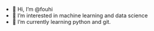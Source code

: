 - 👋 Hi, I’m @fouhi
- 👀 I’m interested in machine learning and data science
- 🌱 I’m currently learning python and git.

<!---
fouhi/fouhi is a ✨ special ✨ repository because its `README.md` (this file) appears on your GitHub profile.
You can click the Preview link to take a look at your changes.
--->
